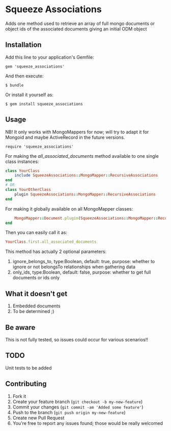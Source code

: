 # Squeeze Associations

Adds one method used to retrieve an array of full mongo documents or object ids 
                          of the associated documents giving an initial ODM object

## Installation

Add this line to your application's Gemfile:

    gem 'squeeze_associations'

And then execute:

    $ bundle

Or install it yourself as:

    $ gem install squeeze_associations

## Usage
NB! It only works with MongoMappers for now; will try to adapt it for Mongoid and maybe ActiveRecord in the future versions.

	require 'squeeze_associations'

For making the *all_associated_documents* method available to one single class instances:

```ruby
class YourClass
	include SqueezeAssociations::MongoMapper::RecursiveAssociations
end
# OR
class YourOtherClass
	plugin SqueezeAssociations::MongoMapper::RecursiveAssociations	
end
```

For making it globally available on all MongoMapper classes:

```ruby
	MongoMapper::Document.plugin(SqueezeAssociations::MongoMapper::RecursiveAssociations) 
end
```

Then you can easily call it as:

```ruby
YourClass.first.all_associated_documents
```	

This method has actually 2 optional parameters:

1. ignore_belongs_to, type:Boolean, default: true, purpose: whether to ignore or not belongsTo relationships when gathering data
2. only_ids, type:Boolean, default: false, purpose: whether to get full documents or ids only

## What it doesn't get
1. Embedded documents
2. To be determined ;)

## Be aware
This is not fully tested, so issues could occur for various scenarios!!

## TODO

Unit tests to be added 

## Contributing

1. Fork it
2. Create your feature branch (`git checkout -b my-new-feature`)
3. Commit your changes (`git commit -am 'Added some feature'`)
4. Push to the branch (`git push origin my-new-feature`)
5. Create new Pull Request
6. You're free to report any issues found; those would be really welcomed 

